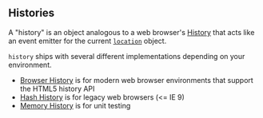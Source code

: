 ## Histories

A "history" is an object analogous to a web browser's [History](https://developer.mozilla.org/en-US/docs/Web/API/History) that acts like an event emitter for the current [`location`](../Location.md) object.

`history` ships with several different implementations depending on your environment.

- [Browser History](BrowserHistory.md) is for modern web browser environments that support the HTML5 history API
- [Hash History](HashHistory.md) is for legacy web browsers (<= IE 9)
- [Memory History](MemoryHistory.md) is for unit testing
